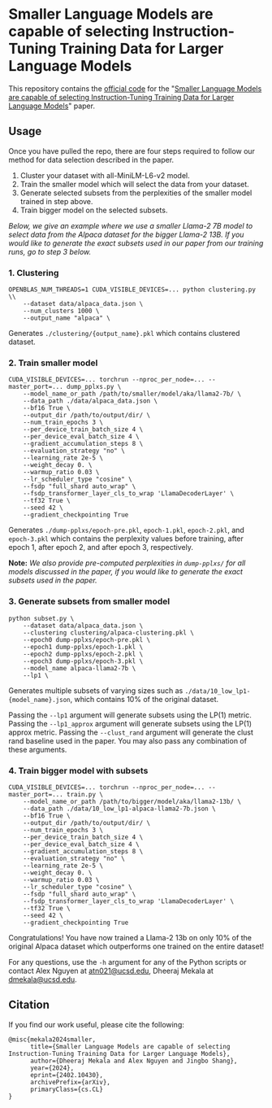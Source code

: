 # Smaller Language Models are capable of selecting Instruction-Tuning Training Data for Larger Language Models
This repository contains the <ins>official code</ins> for the "[Smaller Language Models are capable of selecting Instruction-Tuning Training Data for Larger Language Models](https://arxiv.org/abs/2402.10430)" paper.

## Usage
Once you have pulled the repo, there are four steps required to follow our method for data selection described in the paper.

1. Cluster your dataset with all-MiniLM-L6-v2 model.
2. Train the smaller model which will select the data from your dataset.
3. Generate selected subsets from the perplexities of the smaller model trained in step above.
4. Train bigger model on the selected subsets.

*Below, we give an example where we use a smaller Llama-2 7B model to select data from the Alpaca dataset for the bigger Llama-2 13B. If you would like to generate the exact subsets used in our paper from our training runs, go to step 3 below.*

### 1. Clustering
```
OPENBLAS_NUM_THREADS=1 CUDA_VISIBLE_DEVICES=... python clustering.py \\
    --dataset data/alpaca_data.json \
    --num_clusters 1000 \
    --output_name "alpaca" \
```
Generates `./clustering/{output_name}.pkl` which contains clustered dataset.

### 2. Train smaller model
```
CUDA_VISIBLE_DEVICES=... torchrun --nproc_per_node=... --master_port=... dump_pplxs.py \
    --model_name_or_path /path/to/smaller/model/aka/llama2-7b/ \
    --data_path ./data/alpaca_data.json \
    --bf16 True \
    --output_dir /path/to/output/dir/ \
    --num_train_epochs 3 \
    --per_device_train_batch_size 4 \
    --per_device_eval_batch_size 4 \
    --gradient_accumulation_steps 8 \
    --evaluation_strategy "no" \
    --learning_rate 2e-5 \
    --weight_decay 0. \
    --warmup_ratio 0.03 \
    --lr_scheduler_type "cosine" \
    --fsdp "full_shard auto_wrap" \
    --fsdp_transformer_layer_cls_to_wrap 'LlamaDecoderLayer' \
    --tf32 True \
    --seed 42 \
    --gradient_checkpointing True
```

Generates `./dump-pplxs/epoch-pre.pkl`, `epoch-1.pkl`, `epoch-2.pkl`, and `epoch-3.pkl` which contains the perplexity values before training, after epoch 1, after epoch 2, and after epoch 3, respectively.

**Note:** *We also provide pre-computed perplexities in `dump-pplxs/` for all models discussed in the paper, if you would like to generate the exact subsets used in the paper.*

### 3. Generate subsets from smaller model

```
python subset.py \
    --dataset data/alpaca_data.json \
    --clustering clustering/alpaca-clustering.pkl \
    --epoch0 dump-pplxs/epoch-pre.pkl \
    --epoch1 dump-pplxs/epoch-1.pkl \
    --epoch2 dump-pplxs/epoch-2.pkl \
    --epoch3 dump-pplxs/epoch-3.pkl \
    --model_name alpaca-llama2-7b \
    --lp1 \
```

Generates multiple subsets of varying sizes such as `./data/10_low_lp1-{model_name}.json`, which contains 10% of the original dataset.

Passing the `--lp1` argument will generate subsets using the LP(1) metric. Passing the `--lp1_approx` argument will generate subsets using the LP(1) approx metric. Passing the `--clust_rand` argument will generate the clust rand baseline used in the paper. You may also pass any combination of these arguments.

### 4. Train bigger model with subsets

```
CUDA_VISIBLE_DEVICES=... torchrun --nproc_per_node=... --master_port=... train.py \
    --model_name_or_path /path/to/bigger/model/aka/llama2-13b/ \
    --data_path ./data/10_low_lp1-alpaca-llama2-7b.json \
    --bf16 True \
    --output_dir /path/to/output/dir/ \
    --num_train_epochs 3 \
    --per_device_train_batch_size 4 \
    --per_device_eval_batch_size 4 \
    --gradient_accumulation_steps 8 \
    --evaluation_strategy "no" \
    --learning_rate 2e-5 \
    --weight_decay 0. \
    --warmup_ratio 0.03 \
    --lr_scheduler_type "cosine" \
    --fsdp "full_shard auto_wrap" \
    --fsdp_transformer_layer_cls_to_wrap 'LlamaDecoderLayer' \
    --tf32 True \
    --seed 42 \
    --gradient_checkpointing True
```

Congratulations! You have now trained a Llama-2 13b on only 10% of the original Alpaca dataset which outperforms one trained on the entire dataset!

For any questions, use the `-h` argument for any of the Python scripts or contact Alex Nguyen at atn021@ucsd.edu, Dheeraj Mekala at dmekala@ucsd.edu.

## Citation
If you find our work useful, please cite the following:
```
@misc{mekala2024smaller,
      title={Smaller Language Models are capable of selecting Instruction-Tuning Training Data for Larger Language Models}, 
      author={Dheeraj Mekala and Alex Nguyen and Jingbo Shang},
      year={2024},
      eprint={2402.10430},
      archivePrefix={arXiv},
      primaryClass={cs.CL}
}
```